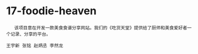 # 17-foodie-heaven
       该项目意在开发一款美食食谱分享网站。我们的《吃货天堂》提供给了厨师和美食爱好者一个记录、分享的平台。
                                                                                                王宇新 张铭 赵炳丞 李然龙
